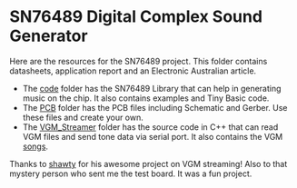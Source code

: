 # SN76489 Digital Complex Sound Generator

Here are the resources for the SN76489 project.  This folder contains datasheets, application report and an Electronic Australian article.

* The [code](code/) folder has the SN76489 Library that can help in generating music on the chip.  It also contains examples and Tiny Basic code.
* The [PCB](PCB/) folder has the PCB files including Schematic and Gerber.  Use these files and create your own.
* The [VGM_Streamer](VGM_Streamer/) folder has the source code in C++ that can read VGM files and send tone data via serial port.  It also contains the VGM [songs](VGM_Streamer/songs).
  
Thanks to [shawty](https://github.com/shawty/sn76489arduino) for his awesome project on VGM streaming!  Also to that mystery person who sent me the test board.  It was a fun project.
